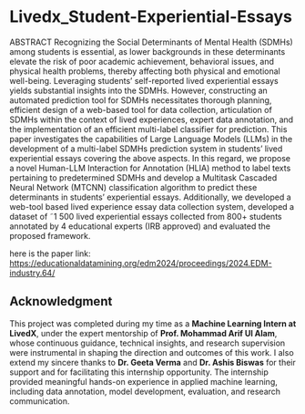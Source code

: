 # Livedx_Student-Experiential-Essays

ABSTRACT
Recognizing the Social Determinants of Mental Health (SDMHs) among students is essential, as lower backgrounds in these determinants elevate the risk of poor academic achievement, behavioral issues, and physical health problems, thereby affecting both physical and emotional well-being. Leveraging students’ self-reported lived experiential essays yields substantial insights into the SDMHs. However, constructing an automated prediction tool for SDMHs necessitates thorough planning, efficient design of a web-based tool for data collection, articulation of SDMHs within the context of lived experiences, expert data annotation, and the implementation of an efficient multi-label classifier for prediction. This paper investigates the capabilities of Large Language Models (LLMs) in the development of a multi-label SDMHs prediction system in students’ lived experiential essays covering the above aspects. In this regard, we propose a novel Human-LLM Interaction for Annotation (HLIA) method to label texts pertaining to predetermined SDMHs and develop a Multitask Cascaded Neural Network (MTCNN) classification algorithm to predict these determinants in students’ experiential essays. Additionally, we developed a web-tool based lived experience essay data collection system, developed a dataset of ˜1  500 lived experiential essays collected from 800+ students annotated by 4 educational experts (IRB approved) and evaluated the proposed framework.


here is the paper link:
https://educationaldatamining.org/edm2024/proceedings/2024.EDM-industry.64/


## Acknowledgment
This project was completed during my time as a **Machine Learning Intern at LivedX**, under the expert mentorship of **Prof. Mohammad Arif Ul Alam**, whose continuous guidance, technical insights, and research supervision were instrumental in shaping the direction and outcomes of this work.
I also extend my sincere thanks to **Dr. Geeta Verma**  and **Dr. Ashis Biswas** for their support and for facilitating this internship opportunity.
The internship provided meaningful hands-on experience in applied machine learning, including data annotation, model development, evaluation, and research communication.

